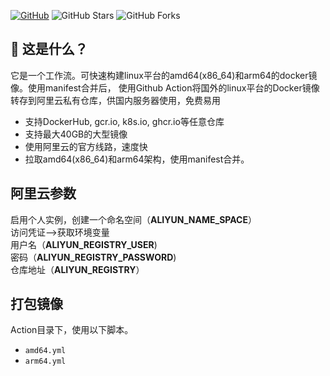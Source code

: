 [![GitHub](https://img.shields.io/github/license/wukongdaily/DockerTarBuilder.svg?label=LICENSE&logo=github&logoColor=%20)](https://github.com/yingguqing/DockerImagePusher/blob/master/LICENSE)
![GitHub Stars](https://img.shields.io/github/stars/yingguqing/DockerImagePusher.svg?style=flat&logo=appveyor&label=Stars&logo=github)
![GitHub Forks](https://img.shields.io/github/forks/yingguqing/DockerImagePusher.svg?style=flat&logo=appveyor&label=Forks&logo=github)

## 🤔 这是什么？
它是一个工作流。可快速构建linux平台的amd64(x86_64)和arm64的docker镜像。使用manifest合并后，
使用Github Action将国外的linux平台的Docker镜像转存到阿里云私有仓库，供国内服务器使用，免费易用<br>
- 支持DockerHub, gcr.io, k8s.io, ghcr.io等任意仓库<br>
- 支持最大40GB的大型镜像<br>
- 使用阿里云的官方线路，速度快<br>
- 拉取amd64(x86_64)和arm64架构，使用manifest合并。

## 阿里云参数
启用个人实例，创建一个命名空间（**ALIYUN_NAME_SPACE**）<br>
访问凭证–>获取环境变量<br>
用户名（**ALIYUN_REGISTRY_USER**)<br>
密码（**ALIYUN_REGISTRY_PASSWORD**)<br>
仓库地址（**ALIYUN_REGISTRY**）<br>

## 打包镜像

Action目录下，使用以下脚本。

- `amd64.yml`
- `arm64.yml`
